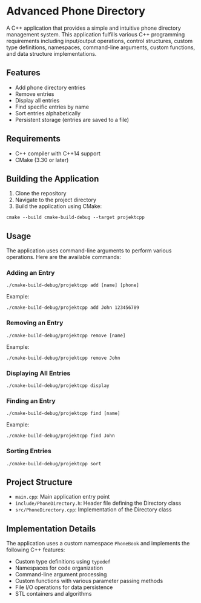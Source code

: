 # Advanced Phone Directory

A C++ application that provides a simple and intuitive phone directory management system. This application fulfills various C++ programming requirements including input/output operations, control structures, custom type definitions, namespaces, command-line arguments, custom functions, and data structure implementations.

## Features

- Add phone directory entries
- Remove entries
- Display all entries
- Find specific entries by name
- Sort entries alphabetically
- Persistent storage (entries are saved to a file)

## Requirements

- C++ compiler with C++14 support
- CMake (3.30 or later)

## Building the Application

1. Clone the repository
2. Navigate to the project directory
3. Build the application using CMake:
```
cmake --build cmake-build-debug --target projektcpp
```

## Usage

The application uses command-line arguments to perform various operations. Here are the available commands:

### Adding an Entry

```
./cmake-build-debug/projektcpp add [name] [phone]
```

Example:
```
./cmake-build-debug/projektcpp add John 123456789
```

### Removing an Entry

```
./cmake-build-debug/projektcpp remove [name]
```

Example:
```
./cmake-build-debug/projektcpp remove John
```

### Displaying All Entries

```
./cmake-build-debug/projektcpp display
```

### Finding an Entry

```
./cmake-build-debug/projektcpp find [name]
```

Example:
```
./cmake-build-debug/projektcpp find John
```

### Sorting Entries

```
./cmake-build-debug/projektcpp sort
```

## Project Structure

- `main.cpp`: Main application entry point
- `include/PhoneDirectory.h`: Header file defining the Directory class
- `src/PhoneDirectory.cpp`: Implementation of the Directory class

## Implementation Details

The application uses a custom namespace `PhoneBook` and implements the following C++ features:

- Custom type definitions using `typedef`
- Namespaces for code organization
- Command-line argument processing
- Custom functions with various parameter passing methods
- File I/O operations for data persistence
- STL containers and algorithms 